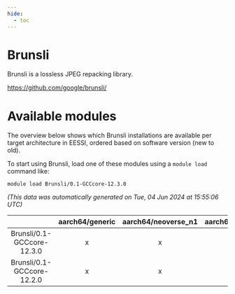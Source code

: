 ```yaml
---
hide:
  - toc
---
```


Brunsli
=======


Brunsli is a lossless JPEG repacking library.

https://github.com/google/brunsli/
# Available modules


The overview below shows which Brunsli installations are available per target architecture in EESSI, ordered based on software version (new to old).

To start using Brunsli, load one of these modules using a `module load` command like:

```shell
module load Brunsli/0.1-GCCcore-12.3.0
```

*(This data was automatically generated on Tue, 04 Jun 2024 at 15:55:06 UTC)*  

| |aarch64/generic|aarch64/neoverse_n1|aarch64/neoverse_v1|x86_64/generic|x86_64/amd/zen2|x86_64/amd/zen3|x86_64/intel/haswell|x86_64/intel/skylake_avx512|
| :---: | :---: | :---: | :---: | :---: | :---: | :---: | :---: | :---: |
|Brunsli/0.1-GCCcore-12.3.0|x|x|x|x|x|x|x|x|
|Brunsli/0.1-GCCcore-12.2.0|x|x|x|x|x|x|x|x|
